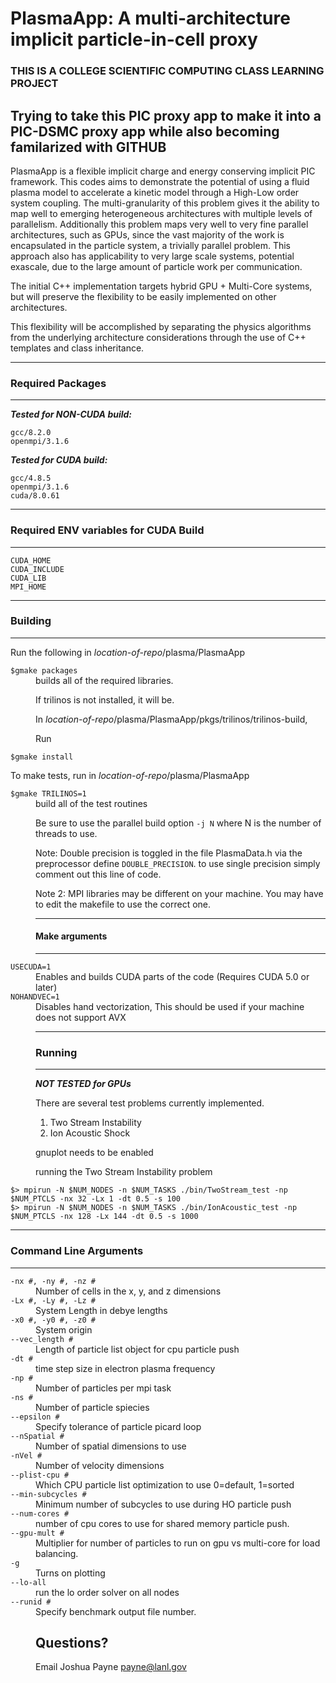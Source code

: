 PlasmaApp: A multi-architecture implicit particle-in-cell proxy
=========================================

### THIS IS A COLLEGE SCIENTIFIC COMPUTING CLASS LEARNING PROJECT
Trying to take this PIC proxy app to make it into a PIC-DSMC proxy app
while also becoming familarized with GITHUB 
-------------------------------------------
PlasmaApp is a flexible implicit charge and energy conserving implicit PIC framework.
This codes aims to demonstrate the potential of using a fluid plasma model to accelerate a kinetic model 
through a High-Low order system coupling. The multi-granularity of this problem gives it the ability to 
map well to emerging heterogeneous architectures with multiple levels of parallelism. Additionally this problem 
maps very well to very fine parallel architectures, such as GPUs, since the vast majority of the work is 
encapsulated in the particle system, a trivially parallel problem. This approach also has applicability to 
very large scale systems, potential exascale, due to the large amount of particle work per communication.

The initial C++ implementation targets hybrid GPU + Multi-Core systems, but will preserve the flexibility to be easily implemented on other architectures.  

This flexibility will be accomplished by separating the physics algorithms from the underlying architecture considerations through the use of C++ templates and class inheritance.

-------------------------
### Required Packages
-------------------------
***Tested for NON-CUDA build:***
   
    gcc/8.2.0
    openmpi/3.1.6

***Tested for CUDA build:***

    gcc/4.8.5
    openmpi/3.1.6
    cuda/8.0.61

-----------------------------------------
### Required ENV variables for CUDA Build
-----------------------------------------

    CUDA_HOME
    CUDA_INCLUDE
    CUDA_LIB
    MPI_HOME

------------
### Building
------------ 

Run the following in *location-of-repo*/plasma/PlasmaApp

<dt><code>$gmake packages</code></dt>

<dd>builds all of the required libraries.

If trilinos is not installed, it will be.

In *location-of-repo*/plasma/PlasmaApp/pkgs/trilinos/trilinos-build,

Run <dt><code>$gmake install</code></dt>

To make tests, run in *location-of-repo*/plasma/PlasmaApp
<dt><code>$gmake TRILINOS=1</code></dt>
<dd>build all of the test routines

Be sure to use the parallel build option <code>-j N</code> where N is the number of
threads to use. 

Note: Double precision is toggled in the file PlasmaData.h via the preprocessor define
<code>DOUBLE_PRECISION</code>. to use single precision simply comment out this line of code.

Note 2: MPI libraries may be different on your machine. You may have to edit the makefile
to use the correct one.

-------------------
#### Make arguments
------------------- 
<dt><code>USECUDA=1</dt></code>
<dd> Enables and builds CUDA parts of the code (Requires CUDA 5.0 or later)

<dt><code>NOHANDVEC=1</dt></code>
<dd> Disables hand vectorization, This should be used if your machine does not support AVX



-----------
### Running
-----------

***NOT TESTED for GPUs***

There are several test problems currently implemented.
1. Two Stream Instability
2. Ion Acoustic Shock

gnuplot needs to be enabled


running the Two Stream Instability problem

<dt><code>$> mpirun -N $NUM_NODES -n $NUM_TASKS ./bin/TwoStream_test -np $NUM_PTCLS -nx 32 -Lx 1 -dt 0.5 -s 100</code></dt>

<dt><code>$> mpirun -N $NUM_NODES -n $NUM_TASKS ./bin/IonAcoustic_test -np $NUM_PTCLS -nx 128 -Lx 144 -dt 0.5 -s 1000</code></dt>


--------------------------
### Command Line Arguments
--------------------------

<dt><code>-nx #, -ny #, -nz #</dt></code>
<dd>Number of cells in the x, y, and z dimensions
	
<dt><code>-Lx #, -Ly #, -Lz #</dt></code>
<dd>System Length in debye lengths
	
<dt><code>-x0 #, -y0 #, -z0 #</dt></code>
<dd>System origin

<dt><code>--vec_length #</dt></code>
<dd>Length of particle list object for cpu particle push

<dt><code>-dt #</dt></code>
<dd>time step size in electron plasma frequency

<dt><code>-np #</dt></code>
<dd>Number of particles per mpi task
	
<dt><code>-ns #</dt></code>
<dd>Number of particle spiecies

<dt><code>--epsilon #</dt></code>
<dd>Specify tolerance of particle picard loop

<dt><code>--nSpatial #</dt></code>
<dd>Number of spatial dimensions to use

<dt><code>-nVel #</dt></code>
<dd>Number of velocity dimensions

<dt><code>--plist-cpu #</dt></code>
<dd>Which CPU particle list optimization to use 0=default, 1=sorted

<dt><code>--min-subcycles #</dt></code>
<dd>Minimum number of subcycles to use during HO particle push

<dt><code>--num-cores #</dt></code>
<dd>number of cpu cores to use for shared memory particle push.

<dt><code>--gpu-mult #</dt></code>
<dd>Multiplier for number of particles to run on gpu vs multi-core for load balancing.

<dt><code>-g</dt></code>
<dd>Turns on plotting

<dt><code>--lo-all</dt></code>
<dd>run the lo order solver on all nodes

<dt><code>--runid #</dt></code>
<dd>Specify benchmark output file number. 

## Questions?
Email Joshua Payne payne@lanl.gov
